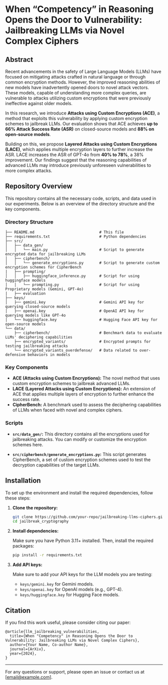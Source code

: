 # When “Competency” in Reasoning Opens the Door to Vulnerability: Jailbreaking LLMs via Novel Complex Ciphers

## Abstract

Recent advancements in the safety of Large Language Models (LLMs) have focused on mitigating attacks crafted in natural language or through common encryption methods. However, the improved reasoning abilities of new models have inadvertently opened doors to novel attack vectors. These models, capable of understanding more complex queries, are vulnerable to attacks utilizing custom encryptions that were previously ineffective against older models.

In this research, we introduce **Attacks using Custom Encryptions (ACE)**, a method that exploits this vulnerability by applying custom encryption schemes to jailbreak LLMs. Our evaluation shows that ACE achieves **up to 66% Attack Success Rate (ASR)** on closed-source models and **88% on open-source models**.

Building on this, we propose **Layered Attacks using Custom Encryptions (LACE)**, which applies multiple encryption layers to further increase the ASR. LACE increases the ASR of GPT-4o from **40% to 78%**, a 38% improvement. Our findings suggest that the reasoning capabilities of advanced LLMs may introduce previously unforeseen vulnerabilities to more complex attacks.

## Repository Overview

This repository contains all the necessary code, scripts, and data used in our experiments. Below is an overview of the directory structure and the key components.

### Directory Structure

```
├── README.md                             # This file
├── requirements.txt                      # Python dependencies
├── src/
│   ├── data_gen/
│   │   └── main.py                       # Script to generate encrypted data for jailbreaking LLMs
│   ├── cipherbench/
│   │   └── generate_encryptions.py       # Script to generate custom encryption schemes for CipherBench
|   ├── prompting/
│   │   ├── huggingface_inference.py      # Script for using huggingface models
│   │   └── prompting.py                  # Script for using Proprietary models (Gemini, GPT-4o)
|   ├── evaluation
├── keys/
│   ├── gemini.key                        # Gemini API key for querying closed-source models
│   ├── openai.key                        # OpenAI API key for querying models like GPT-4o
│   └── huggingface.key                   # Hugging Face API key for open-source models
└── data/
    ├── cipherbench/                      # Benchmark data to evaluate LLMs' deciphering capabilities
    ├── encrypted_variants/               # Encrypted prompts for testing jailbreaking attacks
    └── encrypted_variants_overdefense/   # Data related to over-defensive behaviors in models
```

### Key Components

- **ACE (Attacks using Custom Encryptions):** The novel method that uses custom encryption schemes to jailbreak advanced LLMs.
- **LACE (Layered Attacks using Custom Encryptions):** An extension of ACE that applies multiple layers of encryption to further enhance the success rate.
- **CipherBench:** A benchmark used to assess the deciphering capabilities of LLMs when faced with novel and complex ciphers.

### Scripts

- **`src/data_gen/`:** This directory contains all the encryptions used for jailbreaking attacks. You can modify or customize the encryption schemes here.
  
- **`src/cipherbench/generate_encryptions.py`:** This script generates CipherBench, a set of custom encryption schemes used to test the decryption capabilities of the target LLMs.

## Installation

To set up the environment and install the required dependencies, follow these steps:

1. **Clone the repository:**

   ```bash
   git clone https://github.com/your-repo/jailbreaking-llms-ciphers.git
   cd jailbreak_cryptography
   ```

2. **Install dependencies:**

   Make sure you have Python 3.11+ installed. Then, install the required packages:

   ```bash
   pip install -r requirements.txt
   ```

3. **Add API keys:**

   Make sure to add your API keys for the LLM models you are testing:

   - `keys/gemini.key` for Gemini models.
   - `keys/openai.key` for OpenAI models (e.g., GPT-4).
   - `keys/huggingface.key` for Hugging Face models.


## Citation

If you find this work useful, please consider citing our paper:

```
@article{llm_jailbreaking_vulnerabilities,
  title={When "Competency" in Reasoning Opens the Door to Vulnerability: Jailbreaking LLMs via Novel Complex Ciphers},
  author={Your Name, Co-author Name},
  journal={ArXiv},
  year={2024},
}
```

---

For any questions or support, please open an issue or contact us at [email@example.com].
